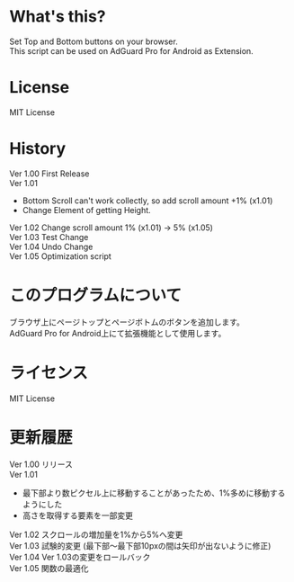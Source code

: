# What's this?
Set Top and Bottom buttons on your browser.  
This script can be used on AdGuard Pro for Android as Extension.  

# License
MIT License

# History
Ver 1.00 First Release  
Ver 1.01 
* Bottom Scroll can't work collectly, so add scroll amount +1% (x1.01)  
* Change Element of getting Height.  

Ver 1.02 Change scroll amount 1% (x1.01) -> 5% (x1.05)  
Ver 1.03 Test Change  
Ver 1.04 Undo Change  
Ver 1.05 Optimization script  

# このプログラムについて
ブラウザ上にページトップとページボトムのボタンを追加します。  
AdGuard Pro for Android上にて拡張機能として使用します。  

# ライセンス
MIT License

# 更新履歴
Ver 1.00 リリース  
Ver 1.01 
* 最下部より数ピクセル上に移動することがあったため、1%多めに移動するようにした  
* 高さを取得する要素を一部変更  

Ver 1.02 スクロールの増加量を1%から5%へ変更  
Ver 1.03 試験的変更 (最下部～最下部10pxの間は矢印が出ないように修正)  
Ver 1.04 Ver 1.03の変更をロールバック  
Ver 1.05 関数の最適化  
